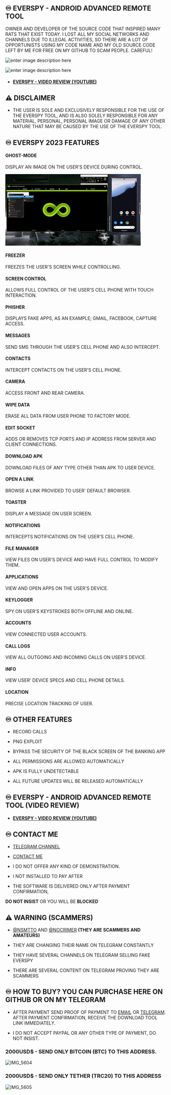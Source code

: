 ## ♾️ EVERSPY - ANDROID ADVANCED REMOTE TOOL
  

OWNER AND DEVELOPER OF THE SOURCE CODE THAT INSPIRED MANY RATS THAT EXIST TODAY. I LOST ALL MY SOCIAL NETWORKS AND CHANNELS DUE TO ILLEGAL ACTIVITIES, SO THERE ARE A LOT OF OPPORTUNISTS USING MY CODE NAME AND MY OLD SOURCE CODE LEFT BY ME FOR FREE ON MY GITHUB TO SCAM PEOPLE. CAREFUL!

![enter image description here](https://github.com/everspyoriginal/everspy/blob/main/IMG_5599.PNG?raw=true)

![enter image description here](https://github.com/everspyoriginal/everspy/blob/main/IMG_5600.PNG?raw=true)
- #### [EVERSPY - VIDEO REVIEW (YOUTUBE) ](https://youtu.be/Iy3tazh_cKY)

  

## ⚠ DISCLAIMER

- THE USER IS SOLE AND EXCLUSIVELY RESPONSIBLE FOR THE USE OF THE EVERSPY TOOL, AND IS ALSO SOLELY RESPONSIBLE FOR ANY MATERIAL, PERSONAL, PERSONAL IMAGE OR DAMAGE OF ANY OTHER NATURE THAT MAY BE CAUSED BY THE USE OF THE EVERSPY TOOL.

  

## ♾️ EVERSPY 2023 FEATURES

  

#### GHOST-MODE

  

DISPLAY AN IMAGE ON THE USER'S DEVICE DURING CONTROL.

  

![everspy](https://github.com/everspyoriginal/everspy/blob/main/everspy.gif?raw=true)

  

#### FREEZER

  

FREEZES THE USER'S SCREEN WHILE CONTROLLING.

  

#### SCREEN CONTROL

  

ALLOWS FULL CONTROL OF THE USER'S CELL PHONE WITH TOUCH INTERACTION.

  

#### PHISHER

  

DISPLAYS FAKE APPS, AS AN EXAMPLE; GMAIL, FACEBOOK, CAPTURE ACCESS.

  

#### MESSAGES

  

SEND SMS THROUGH THE USER'S CELL PHONE AND ALSO INTERCEPT.

  

#### CONTACTS

  

INTERCEPT CONTACTS ON THE USER'S CELL PHONE.

  

#### CAMERA

  

ACCESS FRONT AND REAR CAMERA.

  

#### WIPE DATA

  

ERASE ALL DATA FROM USER PHONE TO FACTORY MODE.

  

#### EDIT SOCKET

  

ADDS OR REMOVES TCP PORTS AND IP ADDRESS FROM SERVER AND CLIENT CONNECTIONS.

  

#### DOWNLOAD APK

  

DOWNLOAD FILES OF ANY TYPE OTHER THAN APK TO USER DEVICE.

  

#### OPEN A LINK

  

BROWSE A LINK PROVIDED TO USER' DEFAULT BROWSER.

  

#### TOASTER

  

DISPLAY A MESSAGE ON USER SCREEN.

  

#### NOTIFICATIONS

  

INTERCEPTS NOTIFICATIONS ON THE USER'S CELL PHONE.

  

#### FILE MANAGER

  

VIEW FILES ON USER'S DEVICE AND HAVE FULL CONTROL TO MODIFY THEM.

  

#### APPLICATIONS

  

VIEW AND OPEN APPS ON THE USER'S DEVICE.

  

#### KEYLOGGER

  

SPY ON USER'S KEYSTROKES BOTH OFFLINE AND ONLINE.

  

#### ACCOUNTS

  

VIEW CONNECTED USER ACCOUNTS.

  

#### CALL LOGS

  

VIEW ALL OUTGOING AND INCOMING CALLS ON USER'S DEVICE.

  

#### INFO

  

VIEW USER' DEVICE SPECS AND CELL PHONE DETAILS.

  

#### LOCATION

  

PRECISE LOCATION TRACKING OF USER.

  
  

## ♾️ OTHER FEATURES

  

- RECORD CALLS

- PNG EXPLOIT

- BYPASS THE SECURITY OF THE BLACK SCREEN OF THE BANKING APP

- ALL PERMISSIONS ARE ALLOWED AUTOMATICALLY

- APK IS FULLY UNDETECTABLE

- ALL FUTURE UPDATES WILL BE RELEASED AUTOMATICALLY

  
  
  
  

## ♾️ EVERSPY - ANDROID ADVANCED REMOTE TOOL (VIDEO REVIEW)

  

- #### [EVERSPY - VIDEO REVIEW (YOUTUBE) ](https://youtu.be/Iy3tazh_cKY)

  

  
  

## ♾️ CONTACT ME

  

- [TELEGRAM CHANNEL](https://t.me/everspyoriginal)

  

- [CONTACT ME](https://t.me/nsmttodev)

  

- I DO NOT OFFER ANY KIND OF DEMONSTRATION.

- I NOT INSTALLED TO PAY AFTER

- THE SOFTWARE IS DELIVERED ONLY AFTER PAYMENT CONFIRMATION,

**DO NOT INSIST** OR YOU WILL BE **BLOCKED**

  
  

## ⚠ WARNING (SCAMMERS)

- [@NSMTTO](https://t.me/nsmtto) AND [@NOCRIMER](https://t.me/nocrimer) **(THEY ARE SCAMMERS AND AMATEURS)**

- THEY ARE CHANGING THEIR NAME ON TELEGRAM CONSTANTLY

- THEY HAVE SEVERAL CHANNELS ON TELEGRAM SELLING FAKE EVERSPY

- THERE ARE SEVERAL CONTENT ON TELEGRAM PROVING THEY ARE SCAMMERS

  

###

  

## ♾️ HOW TO BUY? YOU CAN PURCHASE HERE ON GITHUB OR ON MY TELEGRAM

  

- AFTER PAYMENT SEND PROOF OF PAYMENT TO [EMAIL](mailto:nsmttodev@proton.me) OR [TELEGRAM](https://t.me/nsmttodev). AFTER PAYMENT CONFIRMATION, RECEIVE THE DOWNLOAD TOOL LINK IMMEDIATELY.

- I DO NOT ACCEPT PAYPAL OR ANY OTHER TYPE OF PAYMENT, DO NOT INSIST.

  

### 2000USD$ - SEND ONLY BITCOIN (BTC) TO THIS ADDRESS.

![IMG_5604](https://user-images.githubusercontent.com/124161128/221680251-6bb38a64-f917-4f55-9139-3173cad0448e.png)

  
  

### 2000USD$ - SEND ONLY TETHER (TRC20) TO THIS ADDRESS

![IMG_5605](https://user-images.githubusercontent.com/124161128/221680648-71392e16-af7f-431d-b3c5-4adc2ad82c4d.png)
